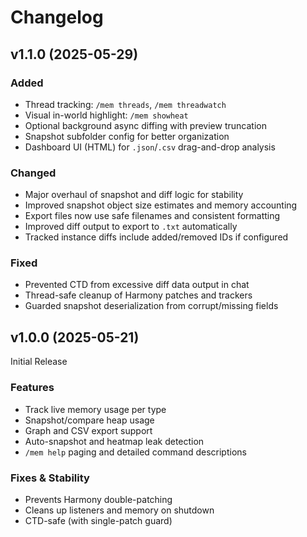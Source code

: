 # Changelog

## v1.1.0 (2025-05-29)

### Added
- Thread tracking: `/mem threads`, `/mem threadwatch`
- Visual in-world highlight: `/mem showheat`
- Optional background async diffing with preview truncation
- Snapshot subfolder config for better organization
- Dashboard UI (HTML) for `.json`/`.csv` drag-and-drop analysis

### Changed
- Major overhaul of snapshot and diff logic for stability
- Improved snapshot object size estimates and memory accounting
- Export files now use safe filenames and consistent formatting
- Improved diff output to export to `.txt` automatically
- Tracked instance diffs include added/removed IDs if configured

### Fixed
- Prevented CTD from excessive diff data output in chat
- Thread-safe cleanup of Harmony patches and trackers
- Guarded snapshot deserialization from corrupt/missing fields

## v1.0.0 (2025-05-21)
Initial Release

### Features
- Track live memory usage per type
- Snapshot/compare heap usage
- Graph and CSV export support
- Auto-snapshot and heatmap leak detection
- `/mem help` paging and detailed command descriptions

### Fixes & Stability
- Prevents Harmony double-patching
- Cleans up listeners and memory on shutdown
- CTD-safe (with single-patch guard)
